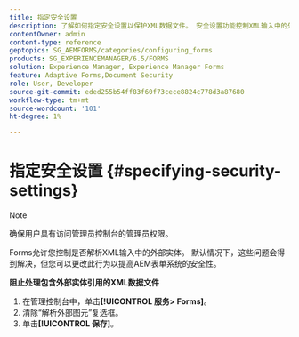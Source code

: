 ```yaml
---
title: 指定安全设置
description: 了解如何指定安全设置以保护XML数据文件。 安全设置功能控制XML输入中的外部实体。
contentOwner: admin
content-type: reference
geptopics: SG_AEMFORMS/categories/configuring_forms
products: SG_EXPERIENCEMANAGER/6.5/FORMS
solution: Experience Manager, Experience Manager Forms
feature: Adaptive Forms,Document Security
role: User, Developer
source-git-commit: eded255b54ff83f60f73cece8824c778d3a87680
workflow-type: tm+mt
source-wordcount: '101'
ht-degree: 1%

---
```


# 指定安全设置 {#specifying-security-settings}

>[!NOTE]
> 
> 确保用户具有访问管理员控制台的管理员权限。

Forms允许您控制是否解析XML输入中的外部实体。 默认情况下，这些问题会得到解决，但您可以更改此行为以提高AEM表单系统的安全性。

**阻止处理包含外部实体引用的XML数据文件**

1. 在管理控制台中，单击&#x200B;**[!UICONTROL 服务> Forms]**。
1. 清除“解析外部图元”复选框。
1. 单击&#x200B;**[!UICONTROL 保存]**。
